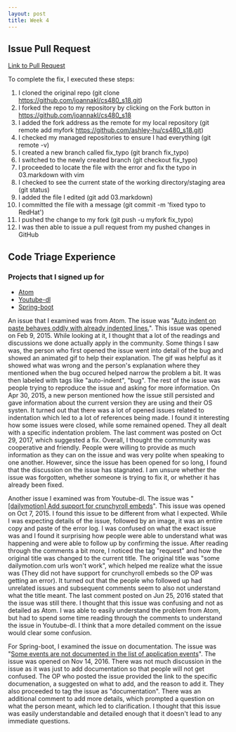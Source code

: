 ```yaml
--- 
layout: post
title: Week 4
---
```


## Issue Pull Request
[Link to Pull Request](https://github.com/joannakl/cs480_s18/pull/56)

To complete the fix, I executed these steps: 
1. I cloned the original repo (git clone https://github.com/joannakl/cs480_s18.git)
2. I forked the repo to my repository by clicking on the Fork button in https://github.com/joannakl/cs480_s18
3. I added the fork address as the remote for my local repository (git remote add myfork https://github.com/ashley-hu/cs480_s18.git)
4. I checked my managed repositories to ensure I had everything (git remote -v) 
5. I created a new branch called fix_typo (git branch fix_typo) 
6. I switched to the newly created branch (git checkout fix_typo)
7. I proceeded to locate the file with the error and fix the typo in 03.markdown with vim 
8. I checked to see the current state of the working directory/staging area (git status)
9. I added the file I edited (git add 03.markdown)
10. I committed the file with a message (git commit -m 'fixed typo to RedHat')
11. I pushed the change to my fork (git push -u myfork fix_typo) 
12. I was then able to issue a pull request from my pushed changes in GitHub

## Code Triage Experience
### Projects that I signed up for
* [Atom](https://www.codetriage.com/atom/atom)
* [Youtube-dl](https://www.codetriage.com/rg3/youtube-dl)
* [Spring-boot](https://www.codetriage.com/spring-projects/spring-boot)

An issue that I examined was from Atom. The issue was "[Auto indent on paste behaves oddly with already indented lines.](https://github.com/atom/atom/issues/5473)". This issue was opened on Feb 9, 2015. While looking at it, I thought that a lot of the readings and discussions we done actually apply in the community. Some things I saw was, the person who first opened the issue went into detail of the bug and showed an animated gif to help their explanation. The gif was helpful as it showed what was wrong and the person's explanation where they mentioned when the bug occured helped narrow the problem a bit. It was then labeled with tags like "auto-indent", "bug". The rest of the issue was people trying to reproduce the issue and asking for more information. On Apr 30, 2015, a new person mentioned how the issue still persisted and gave information about the current version they are using and their OS systen. It turned out that there was a lot of opened issues related to indentation which led to a lot of references being made. I found it interesting how some issues were closed, while some remained opened. They all dealt with a specific indentation problem. The last comment was posted on Oct 29, 2017, which suggested a fix. Overall, I thought the community was cooperative and friendly. People were willing to provide as much information as they can on the issue and was very polite when speaking to one another. However, since the issue has been opened for so long, I found that the discussion on the issue has stagnated. I am unsure whether the issue was forgotten, whether someone is trying to fix it, or whether it has already been fixed.  

Another issue I examined was from Youtube-dl. The issue was "[[dailymotion] Add support for crunchyroll embeds](https://github.com/rg3/youtube-dl/issues/7093)". This issue was opened on Oct 7, 2015. I found this issue to be different from what I expected. While I was expecting details of the issue, followed by an image, it was an entire copy and paste of the error log. I was confused on what the exact issue was and I found it surprising how people were able to understand what was happening and were able to follow up by confirming the issue. After reading through the comments a bit more, I noticed the tag "request" and how the original title was changed to the current title. The original title was "some dailymotion.com urls won't work", which helped me realize what the issue was (They did not have support for crunchyroll embeds so the OP was getting an error). It turned out that the people who followed up had unrelated issues and subsequent comments seem to also not understand what the title meant. The last comment posted on Jun 25, 2016 stated that the issue was still there. I thought that this issue was confusing and not as detailed as Atom. I was able to easily understand the problem from Atom, but had to spend some time reading through the comments to understand the issue in Youtube-dl. I think that a more detailed comment on the issue would clear some confusion.  

For Spring-boot, I examined the issue on documentation. The issue was "[Some events are not documented in the list of application events](https://github.com/spring-projects/spring-boot/issues/7382)". The issue was opened on Nov 14, 2016. There was not much discussion in the issue as it was just to add documentation so that people will not get confused. The OP who posted the issue provided the link to the specific documenation, a suggested on what to add, and the reason to add it. They also proceeded to tag the issue as "documentation". There was an additional comment to add more details, which prompted a question on what the person meant, which led to clarification. I thought that this issue was easily understandable and detailed enough that it doesn't lead to any immediate questions. 
